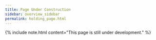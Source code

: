 ```yaml
---
title: Page Under Construction
sidebar: overview_sidebar
permalink: holding_page.html
---
```


{% include note.html content="This page is still under development." %}

